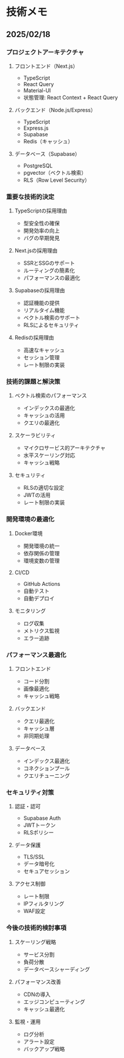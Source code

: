 # 技術メモ

## 2025/02/18

### プロジェクトアーキテクチャ
1. フロントエンド（Next.js）
   - TypeScript
   - React Query
   - Material-UI
   - 状態管理: React Context + React Query

2. バックエンド（Node.js/Express）
   - TypeScript
   - Express.js
   - Supabase
   - Redis（キャッシュ）

3. データベース（Supabase）
   - PostgreSQL
   - pgvector（ベクトル検索）
   - RLS（Row Level Security）

### 重要な技術的決定
1. TypeScriptの採用理由
   - 型安全性の確保
   - 開発効率の向上
   - バグの早期発見

2. Next.jsの採用理由
   - SSRとSSGのサポート
   - ルーティングの簡素化
   - パフォーマンスの最適化

3. Supabaseの採用理由
   - 認証機能の提供
   - リアルタイム機能
   - ベクトル検索のサポート
   - RLSによるセキュリティ

4. Redisの採用理由
   - 高速なキャッシュ
   - セッション管理
   - レート制限の実装

### 技術的課題と解決策
1. ベクトル検索のパフォーマンス
   - インデックスの最適化
   - キャッシュの活用
   - クエリの最適化

2. スケーラビリティ
   - マイクロサービス的アーキテクチャ
   - 水平スケーリング対応
   - キャッシュ戦略

3. セキュリティ
   - RLSの適切な設定
   - JWTの活用
   - レート制限の実装

### 開発環境の最適化
1. Docker環境
   - 開発環境の統一
   - 依存関係の管理
   - 環境変数の管理

2. CI/CD
   - GitHub Actions
   - 自動テスト
   - 自動デプロイ

3. モニタリング
   - ログ収集
   - メトリクス監視
   - エラー追跡

### パフォーマンス最適化
1. フロントエンド
   - コード分割
   - 画像最適化
   - キャッシュ戦略

2. バックエンド
   - クエリ最適化
   - キャッシュ層
   - 非同期処理

3. データベース
   - インデックス最適化
   - コネクションプール
   - クエリチューニング

### セキュリティ対策
1. 認証・認可
   - Supabase Auth
   - JWTトークン
   - RLSポリシー

2. データ保護
   - TLS/SSL
   - データ暗号化
   - セキュアセッション

3. アクセス制御
   - レート制限
   - IPフィルタリング
   - WAF設定

### 今後の技術的検討事項
1. スケーリング戦略
   - サービス分割
   - 負荷分散
   - データベースシャーディング

2. パフォーマンス改善
   - CDNの導入
   - エッジコンピューティング
   - キャッシュ最適化

3. 監視・運用
   - ログ分析
   - アラート設定
   - バックアップ戦略